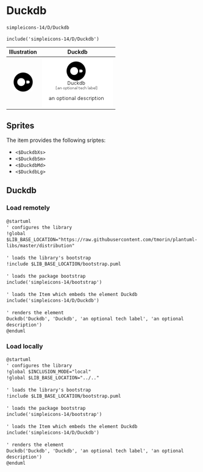 # Duckdb


```text
simpleicons-14/D/Duckdb
```

```text
include('simpleicons-14/D/Duckdb')
```



| Illustration | Duckdb |
| :---: | :---: |
| ![illustration for Illustration](../../simpleicons-14/D/Duckdb.png) | ![illustration for Duckdb](../../simpleicons-14/D/Duckdb.Local.png) |



## Sprites
The item provides the following sriptes:

- `<$DuckdbXs>`
- `<$DuckdbSm>`
- `<$DuckdbMd>`
- `<$DuckdbLg>`





## Duckdb

### Load remotely
```plantuml
@startuml
' configures the library
!global $LIB_BASE_LOCATION="https://raw.githubusercontent.com/tmorin/plantuml-libs/master/distribution"

' loads the library's bootstrap
!include $LIB_BASE_LOCATION/bootstrap.puml

' loads the package bootstrap
include('simpleicons-14/bootstrap')

' loads the Item which embeds the element Duckdb
include('simpleicons-14/D/Duckdb')

' renders the element
Duckdb('Duckdb', 'Duckdb', 'an optional tech label', 'an optional description')
@enduml
```

### Load locally
```plantuml
@startuml
' configures the library
!global $INCLUSION_MODE="local"
!global $LIB_BASE_LOCATION="../.."

' loads the library's bootstrap
!include $LIB_BASE_LOCATION/bootstrap.puml

' loads the package bootstrap
include('simpleicons-14/bootstrap')

' loads the Item which embeds the element Duckdb
include('simpleicons-14/D/Duckdb')

' renders the element
Duckdb('Duckdb', 'Duckdb', 'an optional tech label', 'an optional description')
@enduml
```


